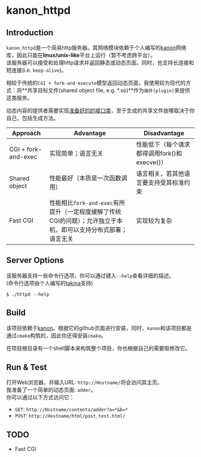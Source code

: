 # kanon_httpd
## Introduction
`kanon_httpd`是一个简易http服务器。其网络模块依赖于个人编写的[kanon](https://github.com/Conzxy/kanon)网络库，因此只能在**linux/unix-like**平台上运行（暂不考虑跨平台）。<br>
该服务器可以接受和处理http请求并返回静态或动态页面。同时，也支持长连接和短连接(i.e. `keep-alive`)。

相较于传统的`CGI + fork-and-execute`模型返回动态页面，我使用较为现代的方式：将**共享目标文件(shared object file, e.g. \*.so)**作为`插件(plugin)`来提供这类服务。

动态内容的提供者需要实现[准备好的的接口类](https://github.com/Conzxy/kanon_httpd/blob/master/src/plugin/http_dynamic_response_interface.h)，至于生成的共享文件放哪取决于你自己，包括生成方法。

| Approach | Advantage | Disadvantage |
| -- | --- | -- |
| CGI + fork-and-exec| 实现简单；语言无关 | 性能低下（每个请求都得调用fork()和execve()） |
| Shared object | 性能最好（本质是一次函数调用） | 语言相关，若其他语言要支持受其标准约束 |
| Fast CGI | 性能相比`fork-and-exec`有所提升（一定程度缓解了传统CGI的问题）；允许独立于本机，即可以支持分布式部署；语言无关 | 实现较为复杂 |

## Server Options
该服务器支持一些命令行选项，你可以通过键入`--help`查看详细的描述。<br>
(命令行选项由个人编写的[takina](https://github.com/Conzxy/takina)支持)
```shell
$ ./httpd --help
```

## Build
该项目依赖于[kanon](https://github.com/Conzxy/kanon)。根据它的github页面进行安装，同时，`kanon`和该项目都是通过`cmake`构筑的，因此你还得安装`cmake`。

在项目根目录有一个shell脚本来构筑整个项目，你也根据自己的需要取修改它。

## Run & Test
打开Web浏览器，并输入URL: `http://Hostname/`将会访问其主页。<br>
我准备了一个简单的动态页面: `adder`。<br>
你可以通过以下方式访问它：
* `GET`: `http://Hostname/contents/adder?a=*&b=*`
* `POST`: `http://Hostname/html/post_test.html/`

## TODO
* Fast CGI